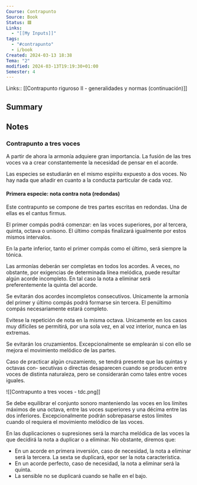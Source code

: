 ```yaml
---
Course: Contrapunto
Source: Book
Status: 🟥
Links:
  - "[[My Inputs]]"
tags:
  - "#contrapunto"
  - i/book
Created: 2024-03-13 18:38
Tema: "2"
modified: 2024-03-13T19:19:30+01:00
Semester: 4
---
```

Links:: [[Contrapunto riguroso II - generalidades y normas (continuación)]]

## Summary


## Notes

### Contrapunto a tres voces

A partir de ahora la armonía adquiere gran importancia. La fusión de las tres voces va a crear constantemente la necesidad de pensar en el acorde.

Las especies se estudiarán en el mismo espíritu expuesto a dos voces. No hay nada que añadir en cuanto a la conducta particular de cada voz.

#### Primera especie: nota contra nota (redondas)

Este contrapunto se compone de tres partes escritas en redondas. Una de ellas es el cantus firmus.

El primer compás podrá comenzar: en las voces superiores, por al tercera, quinta, octava o unísono. El último compás finalizará igualmente por estos mismos intervalos.

En la parte inferior, tanto el primer compás como el último, será siempre la tónica.

Las armonías deberán ser completas en todos los acordes. A veces, no obstante, por exigencias de determinada línea melódica, puede resultar algún acorde incompleto. En tal caso la nota a eliminar será preferentemente la quinta del acorde.

Se evitarán dos acordes incompletos consecutivos. Unicamente la armonía del primer y último compás podrá formarse sin tercera. El penúltimo compás necesariamente estará completo.

Evitese la repetición de nota en la misma octava. Unicamente en los casos muy difíciles se permitirá, por una sola vez, en al voz interior, nunca en las extremas.

Se evitarán los cruzamientos. Excepcionalmente se emplearán si con ello se mejora el movimiento melódico de las partes.

Caso de practicar algún cruzamiento, se tendrá presente que las quintas y octavas con- secutivas o directas desaparecen cuando se producen entre voces de distinta naturaleza, pero se considerarán como tales entre voces iguales.

![[Contrapunto a tres voces - tdc.png]]

Se debe equilibrar el conjunto sonoro manteniendo las voces en los  límites máximos de una octava, entre las voces superiores y una décima entre las dos inferiores. Excepcionalmente podrán sobrepasarse estos límites cuando ol requiera el movimiento melódico de las voces.

En las duplicaciones o supresiones será la marcha melódica de las voces la que decidirá la nota a duplicar o a eliminar. No obstante, diremos que:

- En un acorde en primera inversión, caso de necesidad, la nota a eliminar será la tercera. La sexta se duplicará, epor ser la nota característica.
- En un acorde perfecto, caso de necesidad, la nota a eliminar será la quinta.
- La sensible no se duplicará cuando se halle en el bajo.